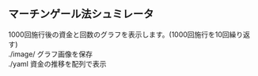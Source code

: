 ## マーチンゲール法シュミレータ

1000回施行後の資金と回数のグラフを表示します。(1000回施行を10回繰り返す)  
./image/ グラフ画像を保存  
./yaml 資金の推移を配列で表示